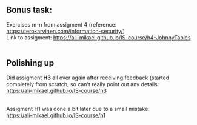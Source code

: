 ## Bonus task:
Exercises m-n from assigment 4 (reference: <https://terokarvinen.com/information-security/>) <br>
Link to assigment: <https://ali-mikael.github.io/IS-course/h4-JohnnyTables> 
<br>
<br>

## Polishing up
Did assigment **H3** all over again after receiving feedback (started completely from scratch, so can't really point out any details: <br>
<https://ali-mikael.github.io/IS-course/h3>
<br>
<br>

Assigment H1 was done a bit later due to a small mistake: <br>
<https://ali-mikael.github.io/IS-course/h1>

